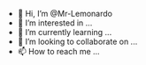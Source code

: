 - 👋 Hi, I’m @Mr-Lemonardo
- 👀 I’m interested in ...
- 🌱 I’m currently learning ...
- 💞️ I’m looking to collaborate on ...
- 📫 How to reach me ...

<!---
Mr-Lemonardo/Mr-Lemonardo is a ✨ special ✨ repository because its `README.md` (this file) appears on your GitHub profile.
You can click the Preview link to take a look at your changes.
--->
